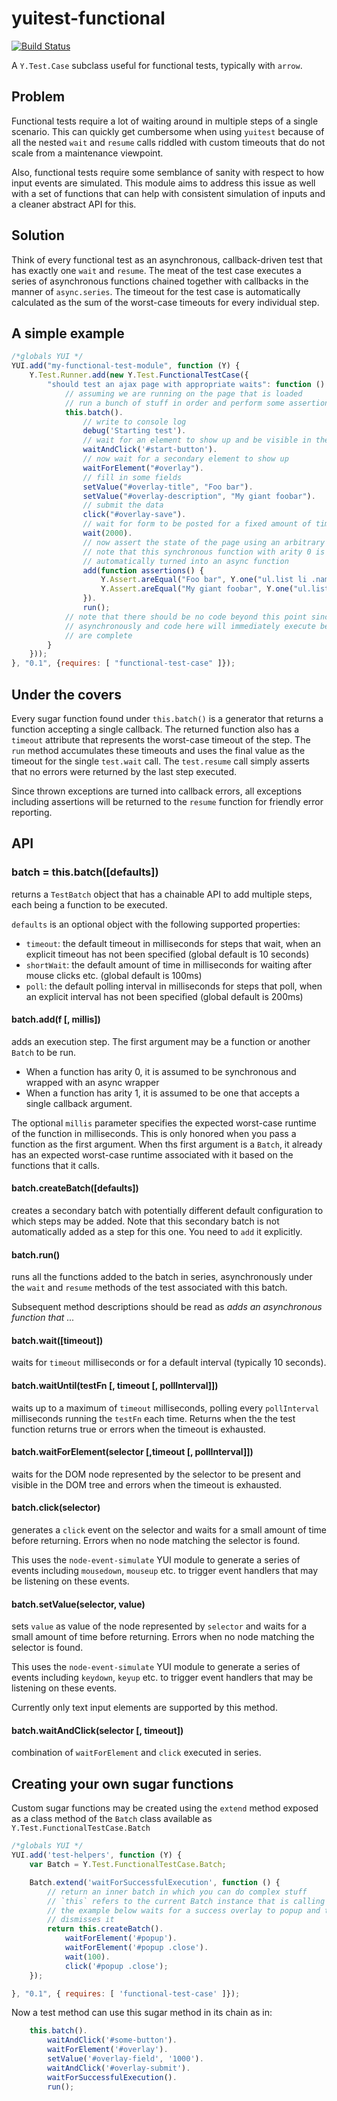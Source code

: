yuitest-functional
==================

[![Build Status](https://secure.travis-ci.org/gotwarlost/yuitest-functional.png)](http://travis-ci.org/gotwarlost/yuitest-functional)

A `Y.Test.Case` subclass useful for functional tests, typically with `arrow`.

Problem
-------

Functional tests require a lot of waiting around in multiple steps of a single scenario. This can quickly get cumbersome
when using `yuitest` because of all the nested `wait` and `resume` calls riddled with custom timeouts that do not scale
from a maintenance viewpoint.

Also, functional tests require some semblance of sanity with respect to how input events are simulated. This module aims
to address this issue as well with a set of functions that can help with consistent simulation of inputs and a cleaner
abstract API for this.

Solution
--------

Think of every functional test as an asynchronous, callback-driven test that has exactly one `wait` and
`resume`. The meat of the test case executes a series of asynchronous functions chained together with callbacks
in the manner of `async.series`. The timeout for the test case is automatically calculated as the sum
of the worst-case timeouts for every individual step.

A simple example
----------------

```javascript
/*globals YUI */
YUI.add("my-functional-test-module", function (Y) {
    Y.Test.Runner.add(new Y.Test.FunctionalTestCase({
        "should test an ajax page with appropriate waits": function () {
            // assuming we are running on the page that is loaded
            // run a bunch of stuff in order and perform some assertions at the end
            this.batch().
                // write to console log
                debug('Starting test').
                // wait for an element to show up and be visible in the DOM, and click it
                waitAndClick('#start-button').
                // now wait for a secondary element to show up
                waitForElement("#overlay").
                // fill in some fields
                setValue("#overlay-title", "Foo bar").
                setValue("#overlay-description", "My giant foobar").
                // submit the data
                click("#overlay-save").
                // wait for form to be posted for a fixed amount of time
                wait(2000).
                // now assert the state of the page using an arbitrary function
                // note that this synchronous function with arity 0 is
                // automatically turned into an async function
                add(function assertions() {
                    Y.Assert.areEqual("Foo bar", Y.one("ul.list li .name").get("innerHTML"));
                    Y.Assert.areEqual("My giant foobar", Y.one("ul.list li.desc").get("innerHTML"));
                }).
                run();
            // note that there should be no code beyond this point since the above is executed
            // asynchronously and code here will immediately execute before the prior steps
            // are complete
        }
    }));
}, "0.1", {requires: [ "functional-test-case" ]});
```

Under the covers
----------------

Every sugar function found under `this.batch()` is a generator that returns a function accepting a single callback. The
returned function also has a `timeout` attribute that represents the worst-case timeout of the step. The `run` method
accumulates these timeouts and uses the final value as the timeout for the single `test.wait` call. The `test.resume` call
simply asserts that no errors were returned by the last step executed.

Since thrown exceptions are turned into callback errors, all exceptions including assertions will be returned to the
`resume` function for friendly error reporting.

API
---

### batch = this.batch([defaults])

returns a `TestBatch` object that has a chainable API to add multiple steps, each being a function to be executed.

`defaults` is an optional object with the following supported properties:

  * `timeout`: the default timeout in milliseconds for steps that wait, when an explicit timeout has not been specified (global default is 10 seconds)
  * `shortWait`: the default amount of time in milliseconds for waiting after mouse clicks etc. (global default is 100ms)
  * `poll`: the default polling interval in milliseconds for steps that poll, when an explicit interval has not been specified (global default is 200ms)

#### batch.add(f [, millis])

adds an execution step. The first argument may be a function or another `Batch` to be run.

  * When a function has arity 0, it is assumed to be synchronous and wrapped with an async wrapper
  * When a function has arity 1, it is assumed to be one that accepts a single callback argument.

The optional `millis` parameter specifies the expected worst-case runtime of the function in milliseconds. This is
only honored when you pass a function as the first argument. When ths first argument is a `Batch`, it already has an
expected worst-case runtime associated with it based on the functions that it calls.

#### batch.createBatch([defaults])

creates a secondary batch with potentially different default configuration to which steps may be added.
Note that this secondary batch is not automatically added as a step for this one. You need to `add` it explicitly.

#### batch.run()

runs all the functions added to the batch in series, asynchronously under the `wait` and `resume` methods
of the test associated with this batch.

Subsequent method descriptions should be read as _adds an asynchronous function that ..._

#### batch.wait([timeout])

waits for `timeout` milliseconds or for a default interval (typically 10 seconds).

#### batch.waitUntil(testFn [, timeout [, pollInterval]])

waits up to a maximum of `timeout` milliseconds, polling every `pollInterval` milliseconds running the `testFn`
each time. Returns when the the test function returns true or errors when the timeout is exhausted.

#### batch.waitForElement(selector [,timeout [, pollInterval]])

waits for the DOM node represented by the selector to be present and visible in the DOM tree and errors when the timeout
is exhausted.

#### batch.click(selector)

generates a `click` event on the selector and waits for a small amount of time before returning. Errors when no
node matching the selector is found.

This uses the `node-event-simulate` YUI module to generate a series of events including `mousedown`, `mouseup` etc.
to trigger event handlers that may be listening on these events.

#### batch.setValue(selector, value)

sets `value` as value of the node represented by `selector` and waits for a small amount of time before returning.
Errors when no node matching the selector is found.

This uses the `node-event-simulate` YUI module to generate a series of events including `keydown`, `keyup` etc.
to trigger event handlers that may be listening on these events.

Currently only text input elements are supported by this method.

#### batch.waitAndClick(selector [, timeout])

combination of `waitForElement` and `click` executed in series.

Creating your own sugar functions
---------------------------------

Custom sugar functions may be created using the `extend` method exposed as a class method of the `Batch` class
available as `Y.Test.FunctionalTestCase.Batch`

```javascript
/*globals YUI */
YUI.add('test-helpers', function (Y) {
    var Batch = Y.Test.FunctionalTestCase.Batch;

    Batch.extend('waitForSuccessfulExecution', function () {
        // return an inner batch in which you can do complex stuff
        // `this` refers to the current Batch instance that is calling this method
        // the example below waits for a success overlay to popup and then
        // dismisses it
        return this.createBatch().
            waitForElement('#popup').
            waitForElement('#popup .close').
            wait(100).
            click('#popup .close');
    });

}, "0.1", { requires: [ 'functional-test-case' ]});

```

Now a test method can use this sugar method in its chain as in:

```javascript
    this.batch().
        waitAndClick('#some-button').
        waitForElement('#overlay').
        setValue('#overlay-field', '1000').
        waitAndClick('#overlay-submit').
        waitForSuccessfulExecution().
        run();

```


